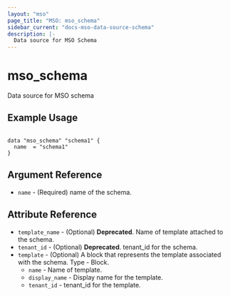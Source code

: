 ```yaml
---
layout: "mso"
page_title: "MSO: mso_schema"
sidebar_current: "docs-mso-data-source-schema"
description: |-
  Data source for MSO Schema
---
```


# mso_schema #

Data source for MSO schema  

## Example Usage ##

```hcl

data "mso_schema" "schema1" {
  name  = "schema1"
}

```

## Argument Reference ##

* `name` - (Required) name of the schema.

## Attribute Reference ##

* `template_name` - (Optional) **Deprecated**. Name of template attached to the schema.
* `tenant_id` - (Optional) **Deprecated**. tenant_id for the schema.
* `template` - (Optional) A block that represents the template associated with the schema. Type - Block.
  * `name` - Name of template.
  * `display_name` - Display name for the template.
  * `tenant_id` - tenant_id for the template.

